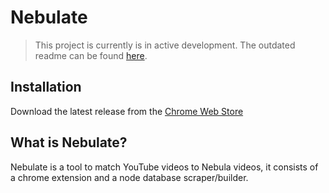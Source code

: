 # Nebulate

> This project is currently is in active development. The outdated readme can be found [here](_readme.md).

## Installation

<!-- https://chrome.google.com/webstore/detail/nebulate/gdjnphjblhbahaidifindimahccaagbf -->

Download the latest release from the [Chrome Web Store](https://chrome.google.com/webstore/detail/nebulate/gdjnphjblhbahaidifindimahccaagbf)

## What is Nebulate?

Nebulate is a tool to match YouTube videos to Nebula videos, it consists of a chrome extension and a node database scraper/builder.
